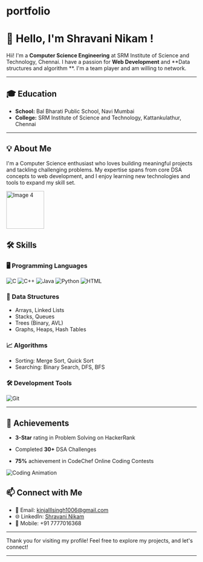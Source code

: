 # portfolio

# 👋 Hello, I'm Shravani Nikam !

Hii! I'm a **Computer Science Engineering** at SRM Institute of Science and Technology, Chennai. I have a passion for **Web Development** and **Data structures and algorithm **. I'm a team player and am willing to network.

---

## 🎓 Education
- **School:** Bal Bharati Public School, Navi Mumbai
- **College:** SRM Institute of Science and Technology, Kattankulathur, Chennai

---

## 💡 About Me
I'm a Computer Science enthusiast who loves building meaningful projects and tackling challenging problems. My expertise spans from core DSA concepts to web development, and I enjoy learning new technologies and tools to expand my skill set.

  <img src="https://shimpikumari.netlify.app/coding_challenge.png" alt="Image 4" width="100" />
</div>

## 🛠 Skills

### 🖥 Programming Languages
![C](https://img.shields.io/badge/-C-blue)
![C++](https://img.shields.io/badge/-C++-00599C)
![Java](https://img.shields.io/badge/-Java-orange)
![Python](https://img.shields.io/badge/-Python-3776AB)
![HTML](https://img.shields.io/badge/-HTML-E34F26)


### 🧩 Data Structures
- Arrays, Linked Lists
- Stacks, Queues
- Trees (Binary, AVL)
- Graphs, Heaps, Hash Tables

### 📈 Algorithms
- Sorting: Merge Sort, Quick Sort
- Searching: Binary Search, DFS, BFS


### 🛠 Development Tools
![Git](https://img.shields.io/badge/-Git-F05032)

---

## 🌟 Achievements
- **3-Star** rating in Problem Solving on HackerRank
- Completed **30+** DSA Challenges
- **75%** achievement in CodeChef Online Coding Contests

  <!-- Adding animated GIFs -->
![Coding Animation](https://img.freepik.com/premium-vector/wed-developer-programmer-coding-augmented-reality-screen-premium-vector_375605-332.jpg?w=1380) <!-- Example GIF -->


## 📫 Connect with Me

- 📧 Email: [kinjalllsingh1006@gmail.com](mailto:kinjalllsingh1006@gmail.com)
- 🌐 LinkedIn: [Shravani Nikam ](https://www.linkedin.com/in/kinjal-singh-022b482b7)
- 📱 Mobile: +91 7777016368

---

Thank you for visiting my profile! Feel free to explore my projects, and let's connect!

---
